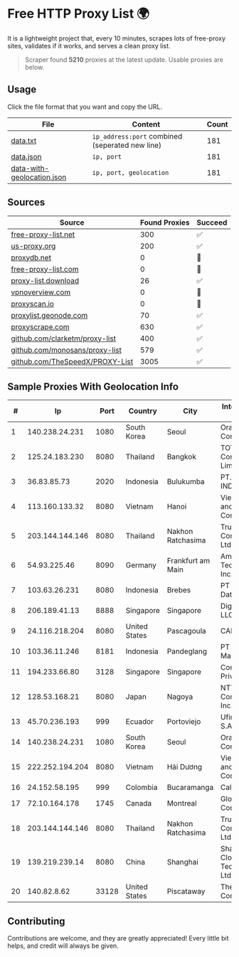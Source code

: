 
# Free HTTP Proxy List 🌍

It is a lightweight project that, every 10 minutes, scrapes lots of free-proxy sites, validates if it works, and serves a clean proxy list.


> Scraper found **5210** proxies at the latest update. Usable proxies are below.

## Usage

Click the file format that you want and copy the URL.


|File|Content|Count|
|----|-------|-----|
|[data.txt](https://raw.githubusercontent.com/themiralay/Proxy-List-World/master/data.txt)|`ip_address:port` combined (seperated new line)|181|
|[data.json](https://raw.githubusercontent.com/themiralay/Proxy-List-World/master/data.json)|`ip, port`|181|
|[data-with-geolocation.json](https://raw.githubusercontent.com/themiralay/Proxy-List-World/master/data-with-geolocation.json)|`ip, port, geolocation`|181|

## Sources

|Source|Found Proxies|Succeed|
|------|-------------|-------|
|[free-proxy-list.net](https://free-proxy-list.net)|300|✅|
|[us-proxy.org](https://www.us-proxy.org)|200|✅|
|[proxydb.net](http://proxydb.net)|0|🚫|
|[free-proxy-list.com](https://free-proxy-list.com/?page=&port=&type%5B%5D=http&type%5B%5D=https&up_time=0&search=Search)|0|🚫|
|[proxy-list.download](https://www.proxy-list.download/HTTP)|26|✅|
|[vpnoverview.com](https://vpnoverview.com/privacy/anonymous-browsing/free-proxy-servers)|0|🚫|
|[proxyscan.io](https://www.proxyscan.io)|0|🚫|
|[proxylist.geonode.com](https://proxylist.geonode.com/api/proxy-list?limit=300&page=1&sort_by=lastChecked&sort_type=desc&protocols=http,https)|70|✅|
|[proxyscrape.com](https://api.proxyscrape.com/v2/?request=displayproxies&protocol=http&timeout=10000&country=all&ssl=all&anonymity=all)|630|✅|
|[github.com/clarketm/proxy-list](https://raw.githubusercontent.com/clarketm/proxy-list/master/proxy-list-raw.txt)|400|✅|
|[github.com/monosans/proxy-list](https://raw.githubusercontent.com/monosans/proxy-list/main/proxies/http.txt)|579|✅|
|[github.com/TheSpeedX/PROXY-List](https://raw.githubusercontent.com/TheSpeedX/PROXY-List/master/http.txt)|3005|✅|


## Sample Proxies With Geolocation Info

|#|Ip|Port|Country|City|Internet Service Provider|
|-|--|----|-------|----|-------------------------|
|1|140.238.24.231|1080|South Korea|Seoul|Oracle Corporation|
|2|125.24.183.230|8080|Thailand|Bangkok|TOT Public Company Limited|
|3|36.83.85.73|2020|Indonesia|Bulukumba|PT. TELKOM INDONESIA|
|4|113.160.133.32|8080|Vietnam|Hanoi|VietNam Post and Telecom Corporation|
|5|203.144.144.146|8080|Thailand|Nakhon Ratchasima|True Internet Corporation CO. Ltd.|
|6|54.93.225.46|8090|Germany|Frankfurt am Main|Amazon Technologies Inc.|
|7|103.63.26.231|8080|Indonesia|Brebes|PT Global Media Data Prima|
|8|206.189.41.13|8888|Singapore|Singapore|DigitalOcean, LLC|
|9|24.116.218.204|8080|United States|Pascagoula|CABLE ONE, INC.|
|10|103.36.11.246|8181|Indonesia|Pandeglang|PT Awinet Global Mandiri|
|11|194.233.66.80|3128|Singapore|Singapore|Contabo Asia Private Limited|
|12|128.53.168.21|8080|Japan|Nagoya|NTT PC Communications, Inc.|
|13|45.70.236.193|999|Ecuador|Portoviejo|Ufinet Panama S.A.|
|14|140.238.24.231|1080|South Korea|Seoul|Oracle Corporation|
|15|222.252.194.204|8080|Vietnam|Hải Dương|VietNam Post and Telecom Corporation|
|16|24.152.58.195|999|Colombia|Bucaramanga|Calltopbx S.A.S.|
|17|72.10.164.178|1745|Canada|Montreal|GloboTech Communications|
|18|203.144.144.146|8080|Thailand|Nakhon Ratchasima|True Internet Corporation CO. Ltd.|
|19|139.219.239.14|8080|China|Shanghai|Shanghai Blue Cloud Technology Co., Ltd|
|20|140.82.8.62|33128|United States|Piscataway|The Constant Company|



## Contributing

Contributions are welcome, and they are greatly appreciated! Every
little bit helps, and credit will always be given.

